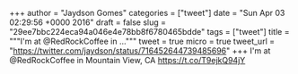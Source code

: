 
+++
author = "Jaydson Gomes"
categories = ["tweet"]
date = "Sun Apr 03 02:29:56 +0000 2016"
draft = false
slug = "29ee7bbc224eca94a046e4e78bb8f6780465bdde"
tags = ["tweet"]
title = """I'm at @RedRockCoffee in ..."""
tweet = true
micro = true
tweet_url = "https://twitter.com/jaydson/status/716452644739485696"
+++
I'm at @RedRockCoffee in Mountain View, CA https://t.co/T9ejkQ94jY
